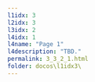 ```yaml
---
l1idx: 3
l2idx: 3
l3idx: 2
l4idx: 1
l4name: "Page 1"
l4description: "TBD."
permalink: 3_3_2_1.html
folder: docos\l1idx3\
---
```

